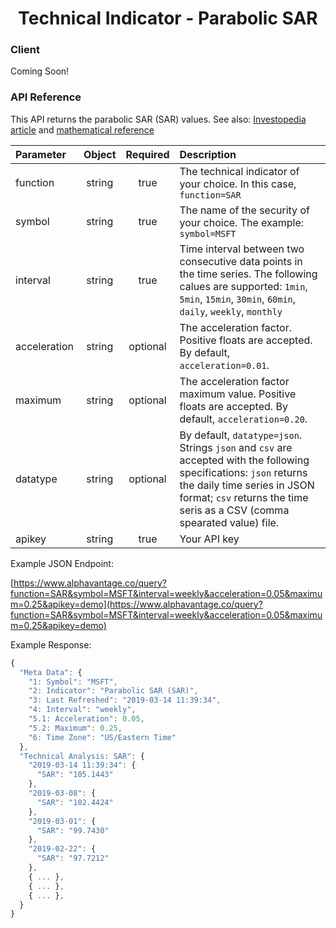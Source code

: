 <center>
  <h1>Technical Indicator - Parabolic SAR</h1>
</center>

<!-- tabs:start -->

### **Client**

Coming Soon!

### **API Reference**

This API returns the parabolic SAR (SAR) values. See also: [Investopedia article](https://www.investopedia.com/trading/introduction-to-parabolic-sar) and [mathematical reference](https://www.fmlabs.com/reference/default.htm?url=SAR.htm)

| Parameter       | Object  | Required  | Description |
| :---            | :---:   | :---:     | :---        |
| function        | string  | true      | The technical indicator of your choice. In this case, `function=SAR` |
| symbol          | string  | true      | The name of the security of your choice. The example: `symbol=MSFT` |
| interval        | string  | true      | Time interval between two consecutive data points in the time series. The following calues are supported: `1min`, `5min`, `15min`, `30min`, `60min`, `daily`, `weekly`, `monthly` |
| acceleration    | string  | optional  | The acceleration factor. Positive floats are accepted. By default, `acceleration=0.01`. |
| maximum         | string  | optional  | The acceleration factor maximum value. Positive floats are accepted. By default, `acceleration=0.20`. |
| datatype        | string  | optional  | By default, `datatype=json`. Strings `json` and `csv` are accepted with the following specifications: `json` returns the daily time series in JSON format; `csv` returns the time seris as a CSV (comma spearated value) file. |
| apikey          | string  | true      | Your API key | 

Example JSON Endpoint:  

[https://www.alphavantage.co/query?function=SAR&symbol=MSFT&interval=weekly&acceleration=0.05&maximum=0.25&apikey=demo](https://www.alphavantage.co/query?function=SAR&symbol=MSFT&interval=weekly&acceleration=0.05&maximum=0.25&apikey=demo)

Example Response:  

```javascript
{
  "Meta Data": {
    "1: Symbol": "MSFT",
    "2: Indicator": "Parabolic SAR (SAR)",
    "3: Last Refreshed": "2019-03-14 11:39:34",
    "4: Interval": "weekly",
    "5.1: Acceleration": 0.05,
    "5.2: Maximum": 0.25,
    "6: Time Zone": "US/Eastern Time"
  },
  "Technical Analysis: SAR": {
    "2019-03-14 11:39:34": {
      "SAR": "105.1443"
    },
    "2019-03-08": {
      "SAR": "102.4424"
    },
    "2019-03-01": {
      "SAR": "99.7430"
    },
    "2019-02-22": {
      "SAR": "97.7212"
    },
    { ... },
    { ... },
    { ... },
  }
}
```

<!-- tabs:end -->

